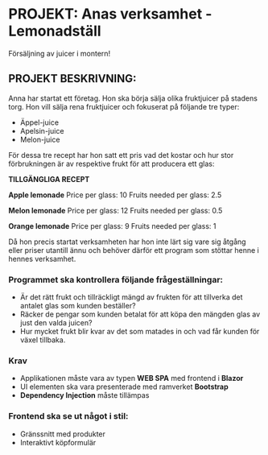 # PROJEKT: Anas verksamhet - Lemonadställ
Försäljning av juicer i montern!

## PROJEKT BESKRIVNING:
Anna har startat ett företag. Hon ska börja sälja olika fruktjuicer på stadens torg.
Hon vill sälja rena fruktjuicer och fokuserat på följande tre typer:
* Äppel-juice
* Apelsin-juice
* Melon-juice

För dessa tre recept har hon satt ett pris vad det kostar och hur stor förbrukningen är av respektive frukt för att producera ett glas:

**TILLGÄNGLIGA RECEPT** 

**Apple lemonade** 
Price per glass: 10
Fruits needed per glass: 2.5

**Melon lemonade** 
Price per glass: 12
Fruits needed per glass: 0.5

**Orange lemonade** 
Price per glass: 9
Fruits needed per glass: 1

Då hon precis startat verksamheten har hon inte lärt sig vare sig åtgång eller priser utantill ännu och behöver därför ett program som stöttar henne i hennes verksamhet.

### Programmet ska kontrollera följande frågeställningar:
- Är det rätt frukt och tillräckligt mängd av frukten för att tillverka det antalet glas som kunden beställer?
- Räcker de pengar som kunden betalat för att köpa den mängden glas av just den valda juicen?
- Hur mycket frukt blir kvar av det som matades in och vad får kunden för växel tillbaka.

### Krav
- Applikationen måste vara av typen **WEB SPA** med frontend i **Blazor**
- UI elementen ska vara presenterade med ramverket **Bootstrap**
- **Dependency Injection** måste tillämpas

### Frontend ska se ut något i stil:
- Gränssnitt med produkter
- Interaktivt köpformulär